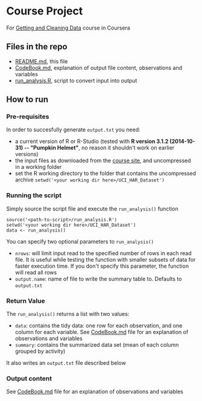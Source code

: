 # Course Project
For [Getting and Cleaning Data](https://class.coursera.org/getdata-010) course in Coursera

## Files in the repo

- [README.md](README.md), this file
- [CodeBook.md](CodeBook.md), explanation of output file content, observations and variables
- [run_analysis.R](run_analysis.R), script to convert input into output

## How to run

### Pre-requisites

In order to succesfully generate `output.txt` you need:

- a current version of R or R-Studio (tested with **R version 3.1.2 (2014-10-31) -- "Pumpkin Helmet"**, no reason it shouldn't work on earlier versions)
- the input files as downloaded from the [course site](https://d396qusza40orc.cloudfront.net/getdata%2Fprojectfiles%2FUCI%20HAR%20Dataset.zip), and uncompressed in a working folder
- set the R working directory to the folder that contains the uncompressed archive `setwd('<your working dir here>/UCI_HAR_Dataset')`

### Running the script

Simply source the script file and execute the `run_analysis()` function

	source('<path-to-script>/run_analysis.R')
	setwd('<your working dir here>/UCI_HAR_Dataset')	
	data <- run_analysis()

You can specify two optional parameters to `run_analysis()`

- `nrows`: will limit input read to the specified number of rows in each read file. It is useful while testing the function with smaller subsets of data for faster execution time. If you don't specify this parameter, the function will read all rows
- `output.name`: name of file to write the summary table to. Defaults to `output.txt`

### Return Value

The `run_analysis()` returns a list with two values:

- `data`: contains the tidy data: one row for each observation, and one column for each variable. See [CodeBook.md](CodeBook.md) file for an explanation of observations and variables
- `summary`: contains the summarized data set (mean of each column grouped by activity)

It also writes an `output.txt` file described below

### Output content

See [CodeBook.md](CodeBook.md) file for an explanation of observations and variables
